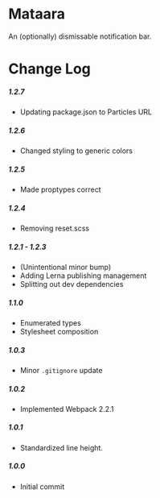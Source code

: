 # Mataara

An (optionally) dismissable notification bar.

# Change Log

##### 1.2.7
- Updating package.json to Particles URL

##### 1.2.6
- Changed styling to generic colors

##### 1.2.5
- Made proptypes correct

##### 1.2.4
- Removing reset.scss

##### 1.2.1 - 1.2.3
- (Unintentional minor bump)
- Adding Lerna publishing management
- Splitting out dev dependencies

##### 1.1.0
- Enumerated types
- Stylesheet composition

##### 1.0.3
- Minor `.gitignore` update

##### 1.0.2
- Implemented Webpack 2.2.1

##### 1.0.1
- Standardized line height.

##### 1.0.0
- Initial commit
